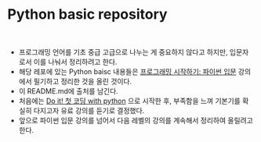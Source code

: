 # Python basic repository 

<br>

- 프로그래밍 언어를 기초 중급 고급으로 나누는 게 중요하지 않다고 하지만, 입문자로서 이를 나눠서 정리하려고 한다.    
- 해당 레포에 있는 Python baisc 내용들은 [프로그래밍 시작하기: 파이썬 입문](https://www.inflearn.com/course/%ED%94%84%EB%A1%9C%EA%B7%B8%EB%9E%98%EB%B0%8D-%ED%8C%8C%EC%9D%B4%EC%8D%AC-%EC%9E%85%EB%AC%B8-%EC%9D%B8%ED%94%84%EB%9F%B0-%EC%98%A4%EB%A6%AC%EC%A7%80%EB%84%90) 강의에서 필기하고 정리한 것을 올린 것이다.
- 이 README.md에 출처를 남긴다.     
- 처음에는 [Do it! 첫 코딩 with python](https://search.naver.com/search.naver?ie=UTF-8&sm=whl_sug&query=Do+it!+%EC%B2%AB+%EC%BD%94%EB%94%A9+with+%ED%8C%8C%EC%9D%B4%EC%8D%AC) 으로 시작한 후, 부족함을 느껴 기본기를 확실히 다지고자 유료 강의를 듣기로 결정했다.  
- 앞으로 파이썬 입문 강의를 넘어서 다음 레벨의 강의를 계속해서 정리하여 올릴려고 한다.  
